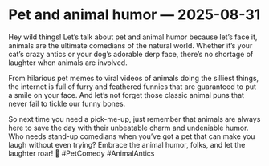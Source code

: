# Pet and animal humor — 2025-08-31

Hey wild things! Let’s talk about pet and animal humor because let’s face it, animals are the ultimate comedians of the natural world. Whether it’s your cat’s crazy antics or your dog’s adorable derp face, there’s no shortage of laughter when animals are involved.

From hilarious pet memes to viral videos of animals doing the silliest things, the internet is full of furry and feathered funnies that are guaranteed to put a smile on your face. And let’s not forget those classic animal puns that never fail to tickle our funny bones.

So next time you need a pick-me-up, just remember that animals are always here to save the day with their unbeatable charm and undeniable humor. Who needs stand-up comedians when you’ve got a pet that can make you laugh without even trying? Embrace the animal humor, folks, and let the laughter roar! 🐾 #PetComedy #AnimalAntics